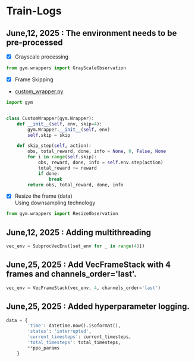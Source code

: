 # Train-Logs

## June,12, 2025 : The environment needs to be pre-processed

- [x] Grayscale processing

```python
from gym.wrappers import GrayScaleObservation
```

- [x] Frame Skipping
- [custom_wrapper.py](Intel-ARC-SSH/custom_wrapper.py)

```python
import gym


class CustomWrapper(gym.Wrapper):
    def __init__(self, env, skip=4):
        gym.Wrapper.__init__(self, env)
        self.skip = skip

    def skip_step(self, action):
        obs, total_reward, done, info = None, 0, False, None
        for i in range(self.skip):
            obs, reward, done, info = self.env.step(action)
            total_reward += reward
            if done:
                break
        return obs, total_reward, done, info
```

- [x] Resize the frame (data)  
  Using downsampling technology

```python
from gym.wrappers import ResizeObservation
```

## June,12, 2025 : Adding multithreading

```python
vec_env = SubprocVecEnv([set_env for _ in range(4)])
```

## June,25, 2025 : Add VecFrameStack with 4 frames and channels_order='last'.

```python
vec_env = VecFrameStack(vec_env, 4, channels_order='last')
```

## June,25, 2025 : Added hyperparameter logging.
```python
data = {
        'time': datetime.now().isoformat(),
        'status': 'interrupted',
        'current_timesteps': current_timesteps,
        'total_timesteps': total_timesteps,
        **ppo_params
    }
```